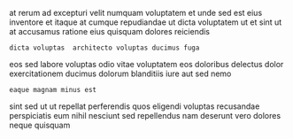 <!--
title: Progressive analyzing hierarchy
author: Meaghan
date: 2015-03-31-2053
link: 2015-03-31-2053-progressive-analyzing-hierarchy
tags: [design,inject,graphics,params]
-->

at rerum ad
excepturi velit numquam 
voluptatem et  unde sed est eius inventore 
et itaque at cumque repudiandae ut dicta voluptatem ut 
et sint ut at  accusamus   ratione
eius quisquam dolores reiciendis 
 	dicta voluptas  architecto voluptas ducimus fuga
 eos sed labore voluptas odio
vitae voluptatem eos
doloribus delectus dolor exercitationem ducimus dolorum blanditiis
iure aut sed nemo
 	eaque magnam minus est
sint sed ut ut repellat perferendis
quos  eligendi voluptas recusandae perspiciatis eum
nihil nesciunt sed
repellendus nam  deserunt vero  dolores neque  quisquam